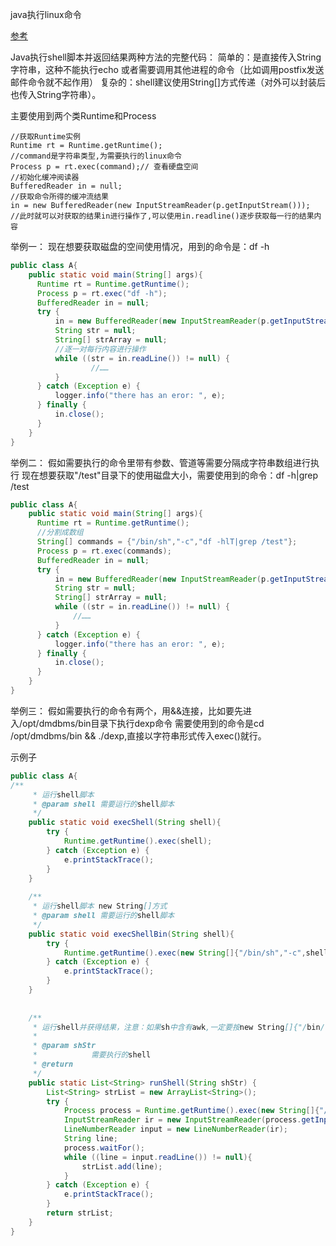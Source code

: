 java执行linux命令

[参考](../加密/file/ComputerUniqueIdentificationUtil.java)

Java执行shell脚本并返回结果两种方法的完整代码：
简单的：是直接传入String字符串，这种不能执行echo 或者需要调用其他进程的命令（比如调用postfix发送邮件命令就不起作用）
复杂的：shell建议使用String[]方式传递（对外可以封装后也传入String字符串）。

主要使用到两个类Runtime和Process
```shell script
//获取Runtime实例
Runtime rt = Runtime.getRuntime();
//command是字符串类型,为需要执行的linux命令
Process p = rt.exec(command);// 查看硬盘空间
//初始化缓冲阅读器
BufferedReader in = null;
//获取命令所得的缓冲流结果
in = new BufferedReader(new InputStreamReader(p.getInputStream()));
//此时就可以对获取的结果in进行操作了,可以使用in.readline()逐步获取每一行的结果内容
```

举例一：
现在想要获取磁盘的空间使用情况，用到的命令是：df -h
```java
public class A{
    public static void main(String[] args){
      Runtime rt = Runtime.getRuntime();
      Process p = rt.exec("df -h");
      BufferedReader in = null;
      try {
          in = new BufferedReader(new InputStreamReader(p.getInputStream()));
          String str = null;
          String[] strArray = null;
          //逐一对每行内容进行操作
          while ((str = in.readLine()) != null) {
                  //……
          }
      } catch (Exception e) {
          logger.info("there has an eror: ", e);
      } finally {
          in.close();
      }
    }
}
```

举例二：
假如需要执行的命令里带有参数、管道等需要分隔成字符串数组进行执行
现在想要获取"/test"目录下的使用磁盘大小，需要使用到的命令：df -h|grep /test
```java
public class A{
    public static void main(String[] args){
      Runtime rt = Runtime.getRuntime();
      //分割成数组
      String[] commands = {"/bin/sh","-c","df -hlT|grep /test"};
      Process p = rt.exec(commands);
      BufferedReader in = null;
      try {
          in = new BufferedReader(new InputStreamReader(p.getInputStream()));
          String str = null;
          String[] strArray = null;
          while ((str = in.readLine()) != null) {
              //……
          }
      } catch (Exception e) {
          logger.info("there has an eror: ", e);
      } finally {
          in.close();
      }
    }
}
```

举例三：
假如需要执行的命令有两个，用&&连接，比如要先进入/opt/dmdbms/bin目录下执行dexp命令
需要使用到的命令是cd /opt/dmdbms/bin && ./dexp,直接以字符串形式传入exec()就行。

示例子
```java
public class A{
/**
     * 运行shell脚本
     * @param shell 需要运行的shell脚本
     */
    public static void execShell(String shell){
        try {
            Runtime.getRuntime().exec(shell);
        } catch (Exception e) {
            e.printStackTrace();
        }
    }
    
    /**
     * 运行shell脚本 new String[]方式
     * @param shell 需要运行的shell脚本
     */
    public static void execShellBin(String shell){
        try {
            Runtime.getRuntime().exec(new String[]{"/bin/sh","-c",shell},null,null);
        } catch (Exception e) {
            e.printStackTrace();
        }
    }
 
 
    /**
     * 运行shell并获得结果，注意：如果sh中含有awk,一定要按new String[]{"/bin/sh","-c",shStr}写,才可以获得流
     * 
     * @param shStr
     *            需要执行的shell
     * @return
     */
    public static List<String> runShell(String shStr) {
        List<String> strList = new ArrayList<String>();
        try {
            Process process = Runtime.getRuntime().exec(new String[]{"/bin/sh","-c",shStr},null,null);
            InputStreamReader ir = new InputStreamReader(process.getInputStream());
            LineNumberReader input = new LineNumberReader(ir);
            String line;
            process.waitFor();
            while ((line = input.readLine()) != null){
                strList.add(line);
            }
        } catch (Exception e) {
            e.printStackTrace();
        }
        return strList;
    }
}
```